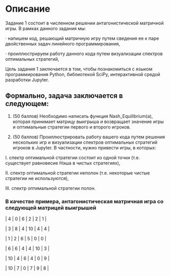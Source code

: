 # Описание

Задание 1 состоит в численном решении антагонистической матричной игры. В рамках данного задания мы:

· напишем код, решающий матричную игру путем сведения ее к паре двойственных задач линейного программирования,

· проиллюстрируем работу данного кода путем визуализации спектров оптимальных стратегий,

Цель задания 1 заключается в том, чтобы познакомиться с языком программирования Python, библиотекой SciPy, интерактивной средой разработки Jupyter.

## Формально, задача заключается в следующем:

1. (50 баллов) Необходимо написать функция Nash_Equilibrium(a), которая принимает матрицу выигрыша и возвращает значение игры и оптимальные стратегии первого и второго игроков.

2. (50 баллов) Проиллюстрировать работу вашего кода путем решения нескольких игр и визуализации спектров оптимальных стратегий игроков в Jupyter. В частности, нужно привести игры, в которых:

I. спектр оптимальной стратегии состоит из одной точки (т.е. существует равновесие Нэша в чистых стратегиях),

II. спектр оптимальной стратегии неполон (т.е. некоторые чистые стратегии не используются),

III. спектр оптимальной стратегии полон.

### В качестве примера, антагонистическая матричная игра со следующей матрицей выигрышей

| 4 | 0 | 6 | 2 | 2 | 1 |

| 3 | 8 | 4 | 10 | 4 | 4 |

| 1 | 2 | 6 | 5 | 0 | 0 |

| 6 | 6 | 4 | 4 | 10 | 3 |

| 10 | 4 | 6 | 4 | 0 | 9 |

| 10 | 7 | 0 | 7 | 9 | 8 |
